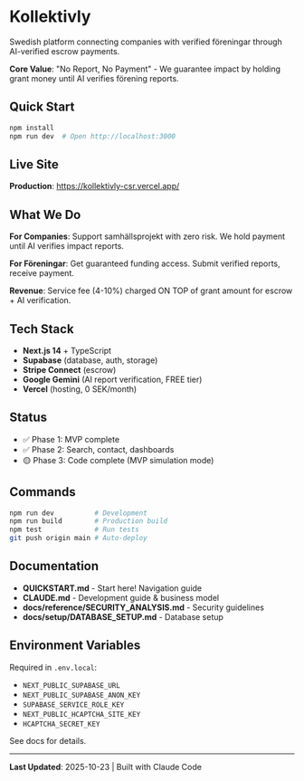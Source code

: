 # Kollektivly

Swedish platform connecting companies with verified föreningar through AI-verified escrow payments.

**Core Value**: "No Report, No Payment" - We guarantee impact by holding grant money until AI verifies förening reports.

## Quick Start

```bash
npm install
npm run dev  # Open http://localhost:3000
```

## Live Site

**Production**: https://kollektivly-csr.vercel.app/

## What We Do

**For Companies**: Support samhällsprojekt with zero risk. We hold payment until AI verifies impact reports.

**For Föreningar**: Get guaranteed funding access. Submit verified reports, receive payment.

**Revenue**: Service fee (4-10%) charged ON TOP of grant amount for escrow + AI verification.

## Tech Stack

- **Next.js 14** + TypeScript
- **Supabase** (database, auth, storage)
- **Stripe Connect** (escrow)
- **Google Gemini** (AI report verification, FREE tier)
- **Vercel** (hosting, 0 SEK/month)

## Status

- ✅ Phase 1: MVP complete
- ✅ Phase 2: Search, contact, dashboards
- 🟡 Phase 3: Code complete (MVP simulation mode)

## Commands

```bash
npm run dev          # Development
npm run build        # Production build
npm test             # Run tests
git push origin main # Auto-deploy
```

## Documentation

- **QUICKSTART.md** - Start here! Navigation guide
- **CLAUDE.md** - Development guide & business model
- **docs/reference/SECURITY_ANALYSIS.md** - Security guidelines
- **docs/setup/DATABASE_SETUP.md** - Database setup

## Environment Variables

Required in `.env.local`:
- `NEXT_PUBLIC_SUPABASE_URL`
- `NEXT_PUBLIC_SUPABASE_ANON_KEY`
- `SUPABASE_SERVICE_ROLE_KEY`
- `NEXT_PUBLIC_HCAPTCHA_SITE_KEY`
- `HCAPTCHA_SECRET_KEY`

See docs for details.

---

**Last Updated**: 2025-10-23 | Built with Claude Code
